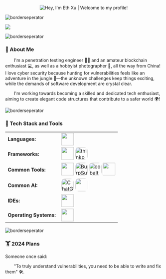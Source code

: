 <p align="center">
  <img src="https://readme-typing-svg.herokuapp.com?font=Fira+Code&size=35&duration=3500&color=fcfcfc&background=0588fa&center=true&vCenter=true&width=900&lines=Hey%2C+I'm+Eth+Xu;Welcome+To+My+Profile!" alt="Hey, I'm Eth Xu | Welcome to my profile!" />
</p>

![borderseperator](https://pub-0c54f5a2c7834f658db746949889664b.r2.dev/2024/10/0f490c1179909ee8006859e60c6177b9.gif)



<img src="https://pub-0c54f5a2c7834f658db746949889664b.r2.dev/2024/10/d7a0e07686e15945172b31787f08ce77.png">

![borderseperator](https://pub-0c54f5a2c7834f658db746949889664b.r2.dev/2024/10/0f490c1179909ee8006859e60c6177b9.gif)

### 🤺 About Me

<p>&emsp;&emsp;I'm a penetration testing engineer 🕵️‍♂️ and an amateur blockchain enthusiast 💻, as well as a hobbyist photographer 📸, all the way from China! I love cyber security because hunting for vulnerabilities feels like an adventure in the jungle 🌿—the unknown challenges keep things exciting, while the demands of software development are crystal clear.</p>
<p>&emsp;&emsp;I'm working towards becoming a skilled and dedicated tech enthusiast, aiming to create elegant code structures that contribute to a safer world 🌍!</p>

<!-- ########################################## ########################################## -->
![borderseperator](https://pub-0c54f5a2c7834f658db746949889664b.r2.dev/2024/10/0f490c1179909ee8006859e60c6177b9.gif)

### 🧰 Tech Stack and Tools

<table>
     <tr>
        <td style="font-weight: bold; padding-right: 10px; vertical-align: center;">Languages:</td>
        <td><img height="40" src="https://skillicons.dev/icons?i=php,java,c,go"/></td>
    </tr>
    <tr>
        <td style="font-weight: bold; padding-right: 10px; vertical-align: center;">Frameworks:</td>
        <td><img height="40"  src="https://skillicons.dev/icons?i=spring,laravel"/> 
    <img width="40" height="40" src="https://pub-0c54f5a2c7834f658db746949889664b.r2.dev/svg/thinkphp.svg" alt="thinkphp" style="border-radius: 10px;"/>
        </td>
    </tr>
    <tr>
        <td style="font-weight: bold; padding-right: 10px; vertical-align: center;">Common Tools:</td>
        <td><img height="40" src="https://skillicons.dev/icons?i=androidstudio,kali,docker"/> <img height="40" src="https://pub-0c54f5a2c7834f658db746949889664b.r2.dev/svg/burp-professional.svg" alt="BurpSuite" style="border-radius: 10px;"/>         <img height="40" src="https://pub-0c54f5a2c7834f658db746949889664b.r2.dev/2024/10/8511972f22c8cf4b597be4d1c10641fa.png" alt="cobalt strike" style="border-radius: 10px;"/> <img height="40" src="https://skillicons.dev/icons?i=postman"/> 
        </td>
    </tr>
    <tr>
        <td style="font-weight: bold; padding-right: 10px; vertical-align: center;">Common AI:</td>
        <td><img height="40" src="https://upload.wikimedia.org/wikipedia/commons/0/04/ChatGPT_logo.svg" alt="ChatGPT" style="border-radius: 10px;"/>
        <img height="41" width="41" src="https://pub-0c54f5a2c7834f658db746949889664b.r2.dev/2024/10/2127bdd52fca650ecf2030fe61d6aab6.png" style="border-radius: 10px;">
        </td>
    </tr>
    <tr>
        <td style="font-weight: bold; padding-right: 10px; vertical-align: center;">IDEs:</td>
        <td><img height="40" src="https://skillicons.dev/icons?i=vscode,eclipse,sublime,idea,pycharm,vim"/></td>
    </tr>
    <tr>
        <td style="font-weight: bold; padding-right: 10px; vertical-align: center;">Operating Systems:</td>
        <td><img height="40" src="https://skillicons.dev/icons?i=windows,linux,bsd"/></td>
    </tr>
</table>

![borderseperator](https://pub-0c54f5a2c7834f658db746949889664b.r2.dev/2024/10/0f490c1179909ee8006859e60c6177b9.gif)

### 🏋 2024 Plans

<p>Someone once said:</p>

<p>&emsp;&emsp;"To truly understand vulnerabilities, you need to be able to write and fix them" 🛠️.</p>

<!-- <p>&emsp;&emsp;
So I plan to develop an MVC code auditing tool called hode, similar to nuclei 🔍. It will automatically detect vulnerabilities based on PoCs and implement taint tracking for controllable request validation. Currently, it only audits code developed in ThinkPHP, and there are still many gaps in function call detection ⚙️.</p> -->
